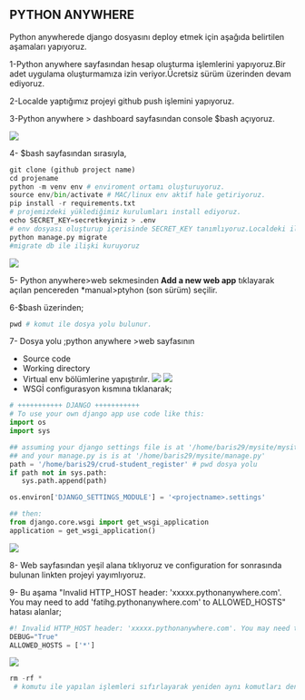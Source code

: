 
## PYTHON ANYWHERE

Python anywherede django dosyasını deploy etmek için aşağıda belirtilen aşamaları yapıyoruz.

1-Python anywhere sayfasından hesap oluşturma işlemlerini yapıyoruz.Bir adet uygulama oluşturmamıza izin veriyor.Ücretsiz sürüm üzerinden devam ediyoruz.

2-Localde yaptığımız projeyi github push işlemini yapıyoruz.

3-Python anywhere > dashboard sayfasından console $bash açıyoruz.

![](https://cdn-images-1.medium.com/max/1600/1%2AR33UyBBExRijmTvjIsnJZA.png)

4- $bash sayfasından sırasıyla,

```py
git clone (github project name)
cd projename
python -m venv env # enviroment ortamı oluşturuyoruz.
source env/bin/activate # MAC/linux env aktif hale getiriyoruz.
pip install -r requirements.txt 
# projemizdeki yüklediğimiz kurulumları install ediyoruz.
echo SECRET_KEY=secretkeyiniz > .env 
# env dosyası oluşturup içerisinde SECRET_KEY tanımlıyoruz.Localdeki ile aynı olmak zorunda değildir.
python manage.py migrate 
#migrate db ile ilişki kuruyoruz
```
![](https://cdn-images-1.medium.com/max/1600/1%2AaHGYfXJmwql46L3-5MHV3g.png)

5- Python anywhere>web sekmesinden **Add a new web app** tıklayarak açılan pencereden *manual>ptyhon (son sürüm) seçilir.

6-$bash üzerinden;

```py
pwd # komut ile dosya yolu bulunur.
```
7- Dosya yolu ;python anywhere >web sayfasının
 - Source code
 - Working directory
 - Virtual env bölümlerine yapıştırılır.
![](https://cdn-images-1.medium.com/max/1600/1%2ApWeVJMgYo34_OBBtBcfVNA.png)
![](https://cdn-images-1.medium.com/max/1600/1%2AeOEa98ro5Z6hGacbLfMGEg.png)
 - WSGİ configurasyon kısmına tıklanarak;
 ```py
# +++++++++++ DJANGO +++++++++++
# To use your own django app use code like this:
import os
import sys

## assuming your django settings file is at '/home/baris29/mysite/mysite/settings.py'
## and your manage.py is is at '/home/baris29/mysite/manage.py'
path = '/home/baris29/crud-student_register' # pwd dosya yolu
if path not in sys.path:
    sys.path.append(path)

os.environ['DJANGO_SETTINGS_MODULE'] = '<projectname>.settings'

## then:
from django.core.wsgi import get_wsgi_application
application = get_wsgi_application()
 ```
![](https://cdn-images-1.medium.com/max/1600/1%2AKAhgx6m0RMfbhVuhCuJZeA.png)
 
 8- Web sayfasından yeşil alana tıklıyoruz ve configuration for sonrasında bulunan linkten projeyi yayımlıyoruz.

 9- Bu aşama "Invalid HTTP_HOST header: 'xxxxx.pythonanywhere.com'. You may need to add 'fatihg.pythonanywhere.com' to ALLOWED_HOSTS" hatası alanlar;  

```py
#! Invalid HTTP_HOST header: 'xxxxx.pythonanywhere.com'. You may need to add 'fatihg.pythonanywhere.com' to ALLOWED_HOSTS.
DEBUG="True"
ALLOWED_HOSTS = ['*']
```

![](https://cdn-images-1.medium.com/max/1600/1%2Ao_GnRfxP7Ci-pcH6eYG7Qw.png)

```py
rm -rf *
 # komutu ile yapılan işlemleri sıfırlayarak yeniden aynı komutları denemeleri gerekmektedir.
```